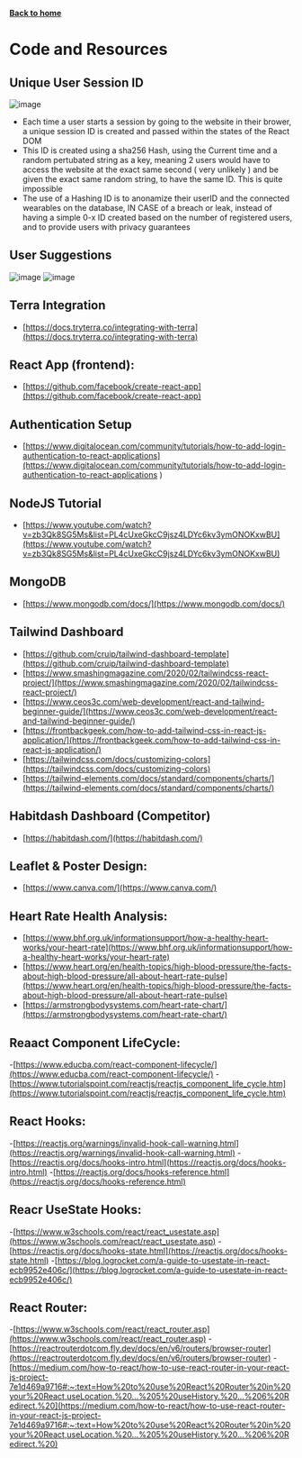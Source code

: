 [__Back to home__](../index.md)

# Code and Resources


## Unique User Session ID
![image](https://user-images.githubusercontent.com/59968760/176776662-846d01df-5243-4c5e-8c77-7c4dcc99e32d.png)

- Each time a user starts a session by going to the website in their brower, a unique session ID is created and passed within the states of the React DOM
- This ID is created using a sha256 Hash, using the Current time and a random pertubated string as a key, meaning 2 users would have to access the website at the exact same second ( very unlikely ) and be given the exact same random string, to have the same ID. This is quite impossible
- The use of a Hashing ID is to anonamize their userID and the connected wearables on the database, IN CASE of a breach or leak, instead of having a simple 0-x ID created based on the number of registered users, and to provide users with privacy guarantees

## User Suggestions

![image](https://user-images.githubusercontent.com/59968760/176885032-8be90755-447d-49a9-9dc9-424e47b051b6.png)
![image](https://user-images.githubusercontent.com/59968760/176885152-a0693665-4f85-421c-90c8-4d4b2dfecf91.png)


## Terra Integration
- [https://docs.tryterra.co/integrating-with-terra](https://docs.tryterra.co/integrating-with-terra)

## React App (frontend):
- [https://github.com/facebook/create-react-app](https://github.com/facebook/create-react-app)

## Authentication Setup
- [https://www.digitalocean.com/community/tutorials/how-to-add-login-authentication-to-react-applications](https://www.digitalocean.com/community/tutorials/how-to-add-login-authentication-to-react-applications
)

## NodeJS Tutorial
- [https://www.youtube.com/watch?v=zb3Qk8SG5Ms&list=PL4cUxeGkcC9jsz4LDYc6kv3ymONOKxwBU](https://www.youtube.com/watch?v=zb3Qk8SG5Ms&list=PL4cUxeGkcC9jsz4LDYc6kv3ymONOKxwBU)

## MongoDB
- [https://www.mongodb.com/docs/](https://www.mongodb.com/docs/)

## Tailwind Dashboard
- [https://github.com/cruip/tailwind-dashboard-template](https://github.com/cruip/tailwind-dashboard-template)
- [https://www.smashingmagazine.com/2020/02/tailwindcss-react-project/](https://www.smashingmagazine.com/2020/02/tailwindcss-react-project/)
- [https://www.ceos3c.com/web-development/react-and-tailwind-beginner-guide/](https://www.ceos3c.com/web-development/react-and-tailwind-beginner-guide/)
- [https://frontbackgeek.com/how-to-add-tailwind-css-in-react-js-application/](https://frontbackgeek.com/how-to-add-tailwind-css-in-react-js-application/)
- [https://tailwindcss.com/docs/customizing-colors](https://tailwindcss.com/docs/customizing-colors)
- [https://tailwind-elements.com/docs/standard/components/charts/](https://tailwind-elements.com/docs/standard/components/charts/)

## Habitdash Dashboard (Competitor)
- [https://habitdash.com/](https://habitdash.com/)

## Leaflet & Poster Design:
- [https://www.canva.com/](https://www.canva.com/)

## Heart Rate Health Analysis:
- [https://www.bhf.org.uk/informationsupport/how-a-healthy-heart-works/your-heart-rate](https://www.bhf.org.uk/informationsupport/how-a-healthy-heart-works/your-heart-rate)
- [https://www.heart.org/en/health-topics/high-blood-pressure/the-facts-about-high-blood-pressure/all-about-heart-rate-pulse](https://www.heart.org/en/health-topics/high-blood-pressure/the-facts-about-high-blood-pressure/all-about-heart-rate-pulse)
- [https://armstrongbodysystems.com/heart-rate-chart/](https://armstrongbodysystems.com/heart-rate-chart/)


## Reaact Component LifeCycle:
-[https://www.educba.com/react-component-lifecycle/](https://www.educba.com/react-component-lifecycle/)
-[https://www.tutorialspoint.com/reactjs/reactjs_component_life_cycle.htm](https://www.tutorialspoint.com/reactjs/reactjs_component_life_cycle.htm)

## React Hooks:
-[https://reactjs.org/warnings/invalid-hook-call-warning.html](https://reactjs.org/warnings/invalid-hook-call-warning.html)
-[https://reactjs.org/docs/hooks-intro.html](https://reactjs.org/docs/hooks-intro.html)
-[https://reactjs.org/docs/hooks-reference.html](https://reactjs.org/docs/hooks-reference.html)

## Reacr UseState Hooks:
-[https://www.w3schools.com/react/react_usestate.asp](https://www.w3schools.com/react/react_usestate.asp)
-[https://reactjs.org/docs/hooks-state.html](https://reactjs.org/docs/hooks-state.html)
-[https://blog.logrocket.com/a-guide-to-usestate-in-react-ecb9952e406c/](https://blog.logrocket.com/a-guide-to-usestate-in-react-ecb9952e406c/)

## React Router:
-[https://www.w3schools.com/react/react_router.asp](https://www.w3schools.com/react/react_router.asp)
-[https://reactrouterdotcom.fly.dev/docs/en/v6/routers/browser-router](https://reactrouterdotcom.fly.dev/docs/en/v6/routers/browser-router)
-[https://medium.com/how-to-react/how-to-use-react-router-in-your-react-js-project-7e1d469a9716#:~:text=How%20to%20use%20React%20Router%20in%20your%20React,useLocation.%20...%205%20useHistory.%20...%206%20Redirect.%20](https://medium.com/how-to-react/how-to-use-react-router-in-your-react-js-project-7e1d469a9716#:~:text=How%20to%20use%20React%20Router%20in%20your%20React,useLocation.%20...%205%20useHistory.%20...%206%20Redirect.%20)
